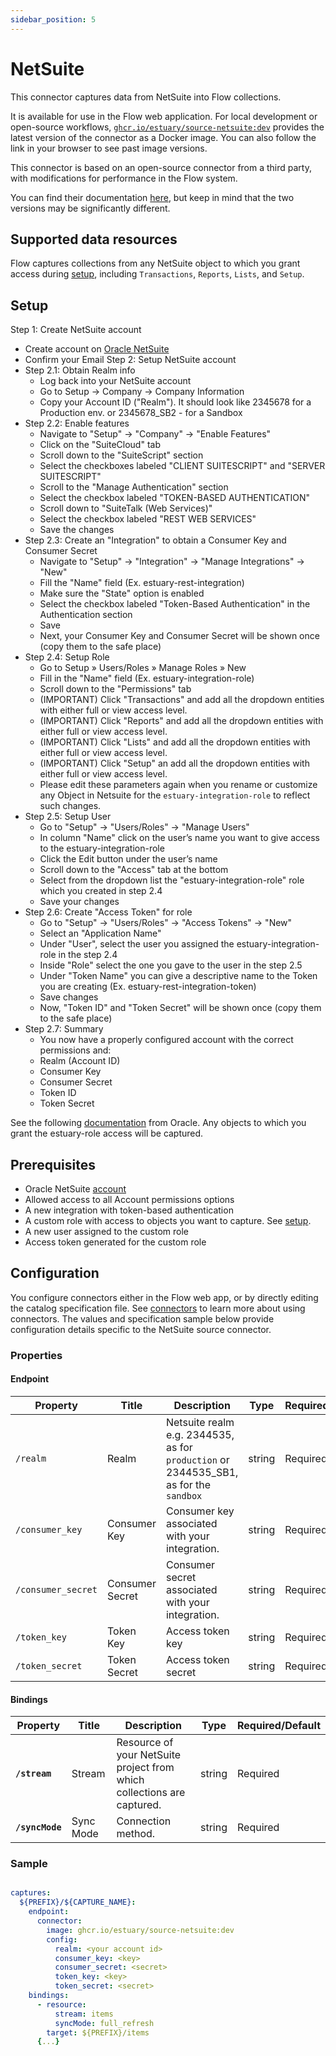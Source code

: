 ```yaml
---
sidebar_position: 5
---
```

# NetSuite

This connector captures data from NetSuite into Flow collections.

It is available for use in the Flow web application. For local development or open-source workflows, [`ghcr.io/estuary/source-netsuite:dev`](https://ghcr.io/estuary/source-netsuite:dev) provides the latest version of the connector as a Docker image. You can also follow the link in your browser to see past image versions.

This connector is based on an open-source connector from a third party, with modifications for performance in the Flow system.

You can find their documentation [here](https://docs.airbyte.com/integrations/sources/netsuite/),
but keep in mind that the two versions may be significantly different.

## Supported data resources

Flow captures collections from any NetSuite object to which you grant access during [setup](#setup), including `Transactions`, `Reports`, `Lists`, and `Setup`.

## Setup

Step 1: Create NetSuite account
 - Create account on [Oracle NetSuite](https://www.netsuite.com/portal/home.shtml)
 - Confirm your Email
Step 2: Setup NetSuite account
 - Step 2.1: Obtain Realm info
     - Log back into your NetSuite account
     - Go to Setup -> Company -> Company Information
     - Copy your Account ID ("Realm"). It should look like 2345678 for a Production env. or 2345678_SB2 - for a Sandbox
- Step 2.2: Enable features
    - Navigate to "Setup" -> "Company" -> "Enable Features"
    - Click on the "SuiteCloud" tab
    - Scroll down to the "SuiteScript" section
    - Select the checkboxes labeled "CLIENT SUITESCRIPT" and "SERVER SUITESCRIPT"
    - Scroll to the "Manage Authentication" section
    - Select the checkbox labeled "TOKEN-BASED AUTHENTICATION"
    - Scroll down to "SuiteTalk (Web Services)"
    - Select the checkbox labeled "REST WEB SERVICES"
    - Save the changes
- Step 2.3: Create an "Integration" to obtain a Consumer Key and Consumer Secret
    - Navigate to "Setup" -> "Integration" -> "Manage Integrations" -> "New"
    - Fill the "Name" field (Ex. estuary-rest-integration)
    - Make sure the "State" option is enabled
    - Select the checkbox labeled "Token-Based Authentication" in the Authentication section
    - Save
    - Next, your Consumer Key and Consumer Secret will be shown once (copy them to the safe place)
 - Step 2.4: Setup Role
    - Go to Setup » Users/Roles » Manage Roles » New
    - Fill in the "Name" field (Ex. estuary-integration-role)
    - Scroll down to the "Permissions" tab
    - (IMPORTANT) Click "Transactions" and add all the dropdown entities with either full or view access level.
    - (IMPORTANT) Click "Reports" and add all the dropdown entities with either full or view access level.
    - (IMPORTANT) Click "Lists" and add all the dropdown entities with either full or view access level.
    - (IMPORTANT) Click "Setup" an add all the dropdown entities with either full or view access level.
    - Please edit these parameters again when you rename or customize any Object in Netsuite for the `estuary-integration-role` to reflect such changes.
 - Step 2.5: Setup User
     - Go to "Setup" -> "Users/Roles" -> "Manage Users"
     - In column "Name" click on the user’s name you want to give access to the estuary-integration-role
     - Click the Edit button under the user’s name
     - Scroll down to the "Access" tab at the bottom
     - Select from the dropdown list the "estuary-integration-role" role which you created in step 2.4
     - Save your changes
 - Step 2.6: Create "Access Token" for role
     - Go to "Setup" -> "Users/Roles" -> "Access Tokens" -> "New"
     - Select an "Application Name"
     - Under "User", select the user you assigned the estuary-integration-role in the step 2.4
     - Inside "Role" select the one you gave to the user in the step 2.5
     - Under "Token Name" you can give a descriptive name to the Token you are creating (Ex. estuary-rest-integration-token)
     - Save changes
     - Now, "Token ID" and "Token Secret" will be shown once (copy them to the safe place)
 - Step 2.7: Summary
     - You now have a properly configured account with the correct permissions and:
     - Realm (Account ID)
     - Consumer Key
     - Consumer Secret
     - Token ID
     - Token Secret


See the following [documentation](https://docs.oracle.com/en/cloud/saas/netsuite/ns-online-help/bridgehead_N286284.html) from Oracle. Any objects to which you grant the estuary-role access will be captured.

## Prerequisites

* Oracle NetSuite [account](https://system.netsuite.com/pages/customerlogin.jsp?country=US)
* Allowed access to all Account permissions options
* A new integration with token-based authentication
* A custom role with access to objects you want to capture. See [setup](#setup).
* A new user assigned to the custom role
* Access token generated for the custom role

## Configuration

You configure connectors either in the Flow web app, or by directly editing the catalog specification file.
See [connectors](../../../concepts/connectors.md#using-connectors) to learn more about using connectors. The values and specification sample below provide configuration details specific to the NetSuite source connector.

### Properties

#### Endpoint

| Property | Title | Description | Type | Required/Default |
|---|---|---|---|---|
| `/realm` | Realm | Netsuite realm e.g. 2344535, as for `production` or 2344535_SB1, as for the `sandbox` | string | Required |
| `/consumer_key` | Consumer Key | Consumer key associated with your integration. | string | Required |
| `/consumer_secret` | Consumer Secret | Consumer secret associated with your integration. | string | Required |
| `/token_key` | Token Key | Access token key | string | Required |
| `/token_secret` | Token Secret | Access token secret | string | Required |

#### Bindings

| Property | Title | Description | Type | Required/Default |
|---|---|---|---|---|
| **`/stream`** | Stream | Resource of your NetSuite project from which collections are captured. | string | Required |
| **`/syncMode`** | Sync Mode | Connection method. | string | Required |

### Sample

```yaml

captures:
  ${PREFIX}/${CAPTURE_NAME}:
    endpoint:
      connector:
        image: ghcr.io/estuary/source-netsuite:dev
        config:
          realm: <your account id>
          consumer_key: <key>
          consumer_secret: <secret>
          token_key: <key>
          token_secret: <secret>
    bindings:
      - resource:
          stream: items
          syncMode: full_refresh
        target: ${PREFIX}/items
      {...}
```
